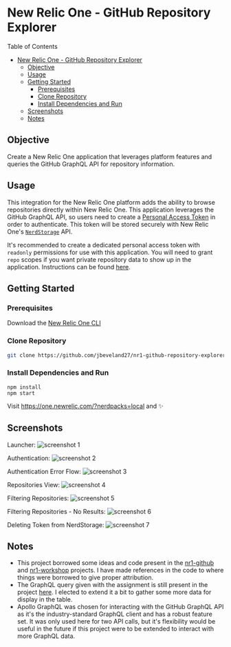 # New Relic One - GitHub Repository Explorer

Table of Contents

- [New Relic One - GitHub Repository Explorer](#New-Relic-One---GitHub-Repository-Explorer)
  - [Objective](#Objective)
  - [Usage](#Usage)
  - [Getting Started](#Getting-Started)
    - [Prerequisites](#Prerequisites)
    - [Clone Repository](#Clone-Repository)
    - [Install Dependencies and Run](#Install-Dependencies-and-Run)
  - [Screenshots](#Screenshots)
  - [Notes](#Notes)

## Objective

Create a New Relic One application that leverages platform features and queries the GitHub GraphQL API for repository information.

## Usage

This integration for the New Relic One platform adds the ability to browse repositories directly within New Relic One. This application leverages the GitHub GraphQL API, so users need to create a [Personal Access Token](https://help.github.com/en/articles/creating-a-personal-access-token-for-the-command-line) in order to authenticate. This token will be stored securely with New Relic One's [`NerdStorage`](https://developer.newrelic.com/build-tools/new-relic-one-applications/nerdstorage) API.

It's recommended to create a dedicated personal access token with `readonly` permissions for use with this application. You will need to grant `repo` scopes if you want private repository data to show up in the application. Instructions can be found [here](https://help.github.com/en/articles/creating-a-personal-access-token-for-the-command-line).

## Getting Started

### Prerequisites

Download the [New Relic One CLI](https://developer.newrelic.com/build-tools/new-relic-one-applications/cli)

### Clone Repository

```bash
git clone https://github.com/jbeveland27/nr1-github-repository-explorer.git
```

### Install Dependencies and Run

```npm
npm install
npm start
```

Visit https://one.newrelic.com/?nerdpacks=local and :sparkles:

## Screenshots

Launcher:
![screenshot 1](./screenshots/screenshot_01.png)

Authentication:
![screenshot 2](./screenshots/screenshot_02.png)

Authentication Error Flow:
![screenshot 3](./screenshots/screenshot_03.png)

Repositories View:
![screenshot 4](./screenshots/screenshot_04.png)

Filtering Repositories:
![screenshot 5](./screenshots/screenshot_05.png)

Filtering Repositories - No Results:
![screenshot 6](./screenshots/screenshot_06.png)

Deleting Token from NerdStorage:
![screenshot 7](./screenshots/screenshot_07.png)

## Notes

- This project borrowed some ideas and code present in the [nr1-github](https://github.com/newrelic/nr1-github) and [nr1-workshop](https://github.com/newrelic/nr1-workshop) projects. I have made references in the code to where things were borrowed to give proper attribution.
- The GraphQL query given with the assignment is still present in the project [here](./nerdlets/nr1-github-repository-explorer-nerdlet/graphql/Queries.js). I elected to extend it a bit to gather some more data for display in the table.
- Apollo GraphQL was chosen for interacting with the GitHub GraphQL API as it's the industry-standard GraphQL client and has a robust feature set. It was only used here for two API calls, but it's flexibility would be useful in the future if this project were to be extended to interact with more GraphQL data.
